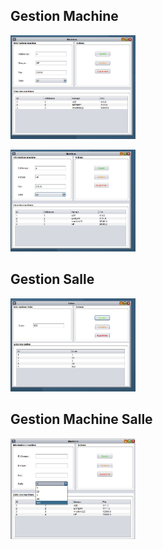 ## Gestion Machine
<img
  src="/images/machine.JPG"
  alt="Alt text"
  title="Optional title"
  style="display: inline-block; margin: 0 auto;width:700px; max-width: 200px">

 <img
  src="/images/AddMachine.JPG"
  alt="Alt text"
  title="Optional title"
  style="display: inline-block; margin: 0 auto;width:700px; max-width: 200px">

## Gestion Salle

 <img
  src="/images/Salle.JPG"
  alt="Alt text"
  title="Optional title"
  style="display: inline-block; margin: 0 auto; width:700px; max-width: 200px">


## Gestion Machine Salle

<img
  src="/images/addSalle.JPG"
  alt="Alt text"
  title="Optional title"
  style="display: inline-block; margin: 0 auto; width:700px; max-width: 200px">